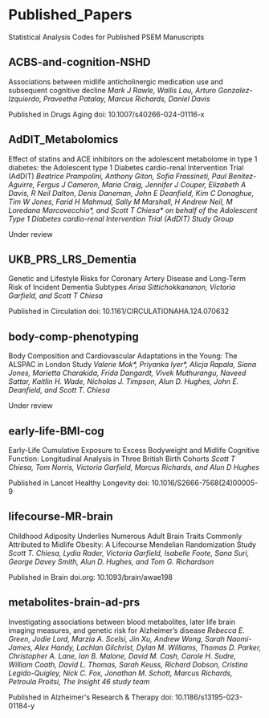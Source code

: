 # Published_Papers

Statistical Analysis Codes for Published PSEM Manuscripts

## ACBS-and-cognition-NSHD

Associations between midlife anticholinergic medication use and subsequent cognitive decline
_Mark J Rawle, Wallis Lau, Arturo Gonzalez-Izquierdo, Praveetha Patalay, Marcus Richards, Daniel Davis_

Published in Drugs Aging 
doi: 10.1007/s40266-024-01116-x

## AdDIT_Metabolomics

Effect of statins and ACE inhibitors on the adolescent metabolome in type 1 diabetes: the Adolescent type 1 Diabetes cardio-renal Intervention Trial (AdDIT)
_Beatrice Prampolini, Anthony Giton, Sofia Frassineti, Paul Benitez-Aguirre, Fergus J Cameron, Maria Craig, Jennifer J Couper, Elizabeth A Davis, R Neil Dalton, Denis Daneman, John E Deanfield, Kim C Donaghue, Tim W Jones, Farid H Mahmud, Sally M Marshall, H Andrew Neil, M Loredana Marcovecchio*, and Scott T Chiesa* on behalf of the Adolescent Type 1 Diabetes cardio-renal Intervention Trial (AdDIT) Study Group_

Under review

## UKB_PRS_LRS_Dementia

Genetic and Lifestyle Risks for Coronary Artery Disease and Long-Term Risk of Incident Dementia Subtypes
_Arisa Sittichokkananon, Victoria Garfield, and Scott T Chiesa_

Published in Circulation
doi: 10.1161/CIRCULATIONAHA.124.070632

## body-comp-phenotyping

Body Composition and Cardiovascular Adaptations in the Young: The ALSPAC in London Study
_Valerie Mok*, Priyanka Iyer*, Alicja Rapala, Siana Jones, Marietta Charakida, Frida Dangardt, Vivek Muthurangu, Naveed Sattar, Kaitlin H. Wade, Nicholas J. Timpson, Alun D. Hughes, John E. Deanfield, and Scott T. Chiesa_

Under review

## early-life-BMI-cog

Early-Life Cumulative Exposure to Excess Bodyweight and Midlife Cognitive Function: Longitudinal Analysis in Three British Birth Cohorts
_Scott T Chiesa, Tom Norris, Victoria Garfield, Marcus Richards, and Alun D Hughes_

Published in Lancet Healthy Longevity
doi: 10.1016/S2666-7568(24)00005-9

## lifecourse-MR-brain

Childhood Adiposity Underlies Numerous Adult Brain Traits Commonly Attributed to Midlife Obesity: A Lifecourse Mendelian Randomization Study
_Scott T. Chiesa, Lydia Rader, Victoria Garfield, Isabelle Foote, Sana Suri, George Davey Smith, Alun D. Hughes, and Tom G. Richardson_

Published in Brain
doi.org: 10.1093/brain/awae198

## metabolites-brain-ad-prs

Investigating associations between blood metabolites, later life brain imaging measures, and genetic risk for Alzheimer’s disease
_Rebecca E. Green, Jodie Lord, Marzia A. Scelsi, Jin Xu, Andrew Wong, Sarah Naomi-James, Alex Handy, Lachlan Gilchrist, Dylan M. Williams, Thomas D. Parker, Christopher A. Lane, Ian B. Malone, David M. Cash, Carole H. Sudre, William Coath, David L. Thomas, Sarah Keuss, Richard Dobson, Cristina Legido-Quigley, Nick C. Fox, Jonathan M. Schott, Marcus Richards, Petroula Proitsi, The Insight 46 study team_

Published in Alzheimer's Research & Therapy
doi: 10.1186/s13195-023-01184-y
